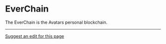 # EverChain

The EverChain is the Avatars personal blockchain.

- - - -
[Suggest an edit for this page](https://github.com/everlifeai/everlifeai.github.io/edit/master/docs/developer-resources/concepts/everchain.md)
